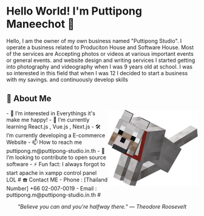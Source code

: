 # Hello World! I'm Puttipong Maneechot 👋
Hello, I am the owner of my own business named "Puttipong Studio". I operate a business related to Produciton House and Software House. Most of the services are Accepting photos or videos at various important events or general events. and website design and writing services I started getting into photography and videography when I was 9 years old at school. I was so interested in this field that when I was 12 I decided to start a business with my savings. and continuously develop skills
## 📘 About Me
<img src="Begging_Tame_Wolf.webp" height="200" align="right">
- 👀 I’m interested in Everythings it's make me happy!
- 🌱 I’m currently learning React.js , Vue.js , Next.js
- 🛠️ I’m currently developing a E-commerce Website
- 📫 How to reach me puttipong.m@puttipong-studio.in.th
- 📂 I’m looking to contribute to open source software
- ⚡ Fun fact: I always forgot to start apache in xampp control panel LOL
# ☎️ Contact ME 
- Phone : [Thailand Number] +66 02-007-0019
- Email : puttipong.m@puttipong-studio.in.th
#
<p align="center">
   <i>"Believe you can and you're halfway there." — Theodore Roosevelt
</i>
</p>
